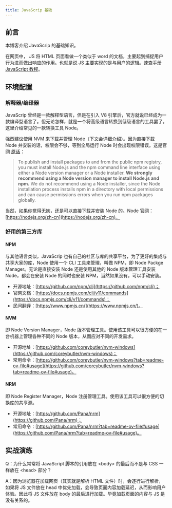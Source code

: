 ```yaml
---
title: JavaScrip 基础
---
```


## 前言

本博客介绍 JavaScrip 的基础知识。

在网页中， JS 将 HTML 页面看做一个类似于 word 的文档，主要起到捕捉用户行为进而做出响应的作用。也就是说 JS 主要实现的是与用户的逻辑。速查手册 [JavaScript 教程](https://www.runoob.com/js/js-tutorial.html)。

## 环境配置

### 解释器/编译器

JavaScrip 曾经是一款解释型语言，但是在引入 V8 引擎后，官方就说已经成为一款编译型语言了。但无论怎样，就是一个将高级语言转换到低级语言的工具罢了。这里介绍常见的一款转换工具 Node。

强烈建议使用 NVM 来下载并管理 Node（下文会详细介绍）。因为直接下载 Node 并安装的话，权限会不够，等到全局运行 Node 时会出现权限错误。这是官网 [原话](https://docs.npmjs.com/cli/v11/configuring-npm/install#description)：

> To publish and install packages to and from the public npm registry, you must install Node.js and the npm command line interface using either a Node version manager or a Node installer. **We strongly recommend using a Node version manager to install Node.js and npm.** We do not recommend using a Node installer, since the Node installation process installs npm in a directory with local permissions and can cause permissions errors when you run npm packages globally.

当然，如果你觉得无妨，还是可以直接下载并安装 Node 的。Node 官网：[https://nodejs.org/zh-cn](https://nodejs.org/zh-cn)。

### 好用的第三方库

#### NPM

与其他语言类似，JavaScrip 也有自己的社区与库的共享平台，为了更好的集成与共享大家的库，Node 使用一个 CLI 工具来管理，叫做 NPM，即 Node Packge Manager。无论是直接安装 Node 还是使用其他的 Node 版本管理工具安装 Node，都会在安装 Node 的同时也安装 NPM，当然如果没有，可以手动安装。

- 开源地址：[https://github.com/npm/cli](https://github.com/npm/cli)；
- 官网文档：[https://docs.npmjs.com/cli/v11/commands](https://docs.npmjs.com/cli/v11/commands)；
- 民间翻译：[https://www.npmjs.cn/](https://www.npmjs.cn/)。

#### NVM

即 Node Version Manager，Node 版本管理工具。使用该工具可以很方便的在一台机器上管理各种不同的 Node 版本，从而应对不同的开发需求。

- 开源地址：[https://github.com/coreybutler/nvm-windows](https://github.com/coreybutler/nvm-windows)；
- 常用命令：[https://github.com/coreybutler/nvm-windows?tab=readme-ov-file#usage](https://github.com/coreybutler/nvm-windows?tab=readme-ov-file#usage)。

#### NRM

即 Node Register Manager，Node 注册管理工具。使用该工具可以很方便的切换库的共享源。

- 开源地址：[https://github.com/Pana/nrm](https://github.com/Pana/nrm)；
- 常用命令：[https://github.com/Pana/nrm?tab=readme-ov-file#usage](https://github.com/Pana/nrm?tab=readme-ov-file#usage)。

## 实战演练

Q：为什么常常将 JavaScript 脚本的引用放在 \<body\> 的最后而不是与 CSS 一样放在 \<head\> 部分？

A：因为浏览器在加载网页（其实就是解析 HTML 文件）时，会逐行进行解析，如果将 JS 文件放在 head 中优先加载，会导致页面内容加载延迟，从而影响用户体验。因此将 JS 文件放在 body 的最后进行加载。毕竟加载页面的内容与 JS 是没有关系的。

